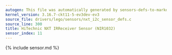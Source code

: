 ```yaml
---
autogen: This file was automatically generated by sensors-defs-to-markdown.py
kernel_version: 3.16.7-ckt11-5-ev3dev-ev3
source_file: drivers/lego/sensors/nxt_i2c_sensor_defs.c
source_line: 300
title: HiTechnic NXT IRReceiver Sensor (NIR1032)
sensor_index: 11
---
```


{% include sensor.md %}
